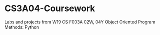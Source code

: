 # CS3A04-Coursework
Labs and projects from W19 CS F003A 02W, 04Y Object Oriented Program Methods: Python
